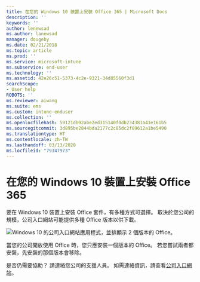 ```yaml
---
title: 在您的 Windows 10 裝置上安裝 Office 365 | Microsoft Docs
description: ''
keywords: ''
author: lenewsad
ms.author: lanewsad
manager: dougeby
ms.date: 02/21/2018
ms.topic: article
ms.prod: ''
ms.service: microsoft-intune
ms.subservice: end-user
ms.technology: ''
ms.assetid: 42e26c51-5373-4c2e-9321-34d85560f3d1
searchScope:
- User help
ROBOTS: ''
ms.reviewer: aiwang
ms.suite: ems
ms.custom: intune-enduser
ms.collection: ''
ms.openlocfilehash: 59121db92abe2ed315140f0db234381a41e161b5
ms.sourcegitcommit: 3d895be2844bda2177c2c85dc2f09612a1be5490
ms.translationtype: HT
ms.contentlocale: zh-TW
ms.lasthandoff: 03/13/2020
ms.locfileid: "79347973"
---
```

# <a name="installing-office-365-on-your-windows-10-device"></a>在您的 Windows 10 裝置上安裝 Office 365

要在 Windows 10 裝置上安裝 Office 套件，有多種方式可選擇。 取決於您公司的規模，公司入口網站可能提供多種 Office 版本以供下載。

![Windows 10 的公司入口網站應用程式，並排顯示 2 個版本的 Office。](./media/multiple-office-installs-cp-win10.png)

當您的公司開放使用 Office 時，您只應安裝一個版本的 Office。 若您嘗試兩者都安裝，先安裝的那個版本會移除。

是否仍需要協助？ 請連絡您公司的支援人員。 如需連絡資訊，請查看[公司入口網站](https://go.microsoft.com/fwlink/?linkid=2010980)。
